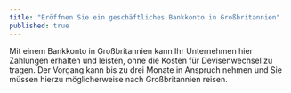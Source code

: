 ```yaml
---
title: "Eröffnen Sie ein geschäftliches Bankkonto in Großbritannien"
published: true
---
```


Mit einem Bankkonto in Großbritannien kann Ihr Unternehmen hier Zahlungen erhalten und leisten, ohne die Kosten für Devisenwechsel zu tragen. Der Vorgang kann bis zu drei Monate in Anspruch nehmen und Sie müssen hierzu möglicherweise nach Großbritannien reisen.
